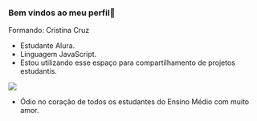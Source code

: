 ### Bem vindos ao meu perfil🖤

 Formando: Cristina Cruz

- Estudante Alura.
- Linguagem JavaScript.
- Estou utilizando esse espaço para compartilhamento de projetos estudantis.

![](https://media1.tenor.com/m/jgEMnLDIp8UAAAAC/bleach-thousand-year-blood-war.gif)

- Ódio no coração de todos os estudantes do Ensino Médio com muito amor.
